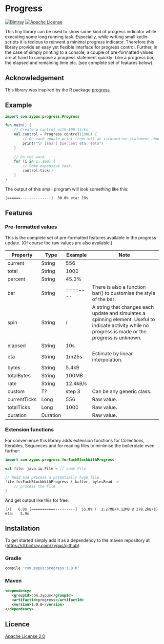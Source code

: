# Progress

[![Bintray](https://img.shields.io/bintray/v/zypus/github/progress.svg)]()
[![Apache License](https://img.shields.io/badge/license-Apache%20License%202.0-blue.svg)](http://www.apache.org/licenses/LICENSE-2.0)

This tiny library can be used to show some kind of progress indicator while executing some long running task. Especially, while writing small kotlin scripts it is tedious to reinvent a minimal progress indicator. Therefore this library provide an easy yet flexible interface for progress control. Further, in the case of simply printing to a console, a couple of pre-formatted values are at hand to compose a progress statement quickly: Like a progress bar, the elapsed and remaining time etc. (see complete set of features below).

## Acknowledgement

This library was inspired by the R package [progress](https://cran.r-project.org/web/packages/progress/index.html). 

## Example

```kotlin
import com.zypus.progress.Progress

fun main() {
    // Create a control with 100 ticks.
    val control = Progress.control(100L) {
        // On each update print (reprint) an informative statement about the progress.
        print("\r [$bar] $percent eta: $eta")
    }
    
    // Do the work.
    for (i in 1..100) {
        // Some expensive task.
        control.tick()
    }
}
```

The output of this small program will look something like this:
```
[======--------------]  30.0% eta: 10s
```

## Features

### Pre-formatted values

This is the complete set of pre-formatted features available in the progress update. (Of course the raw values are also available.)

Property   | Type   | Example   | Note
-----------|--------|-----------|-----
current    | String | 556       |
total      | String | 1000      |
percent    | String | 45.3%     |
bar        | String | ====----  | There is also a function bar() to customise the style of the bar.
spin       | String | /         | A string that changes each update and simulates a spinning element. Useful to indicate activity while no progress is made or the progress is unknown.
elapsed    | String | 10s       |
eta        | String | 1m25s     | Estimate by linear interpolation.
bytes      | String | 5.4kB     |
totalBytes | String | 100MB     |
rate       | String | 12.4kB/s  |
custom     | T?     | step 3 | Can be any generic class.
currentTicks | Long | 556  | Raw value.
totalTicks   | Long | 1000 | Raw value.
duration     | Duration |  | Raw value.

### Extension functions

For convenience this library adds extension functions for Collections, Iterables, Sequences and for reading files to minimise the boilerplate even further:

```kotlin
import com.zypus.progress.forEachBlockWithProgress

val file: java.io.File = // some File

// Read and process a potentially huge file.
file.forEachBlockWithProgress { buffer, bytesRead ->
	// process the file
}
```

And get output like this for free:
```
(/)   6.0s [===========---------]  55.0% (  2.27MB/4.12MB @ 378.2kB/s) eta:   5.0s
```

## Installation

To get started simply add it as a dependency to the maven repository at (https://dl.bintray.com/zypus/github):

### Gradle

```groovy
compile "com.zypus:progress:1.0.0"
```
    
### Maven

```xml
<dependency>
   <groupId>com.zypus</groupId>
   <artifactId>progress</artifactId>
   <version>1.0.0</version>
</dependency>
```

    
## Licence

[Apache License 2.0](http://www.apache.org/licenses/LICENSE-2.0)